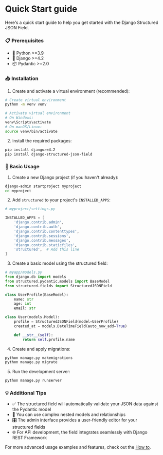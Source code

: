 
# Quick Start guide


Here's a quick start guide to help you get started with the Django Structured JSON Field.

### 📋 Prerequisites

- 🐍 Python >=3.9
- 🎯 Django >=4.2
- 📦 Pydantic >=2.0

### 📥 Installation

1. Create and activate a virtual environment (recommended):

```bash
# Create virtual environment
python -m venv venv

# Activate virtual environment
# On Windows:
venv\Scripts\activate
# On macOS/Linux:
source venv/bin/activate
```

2. Install the required packages:

```bash
pip install django>=4.2
pip install django-structured-json-field
```

### 🚀 Basic Usage

1. Create a new Django project (if you haven't already):

```bash
django-admin startproject myproject
cd myproject
```

2. Add `structured` to your project's `INSTALLED_APPS`:

```python
# myproject/settings.py

INSTALLED_APPS = [
    'django.contrib.admin',
    'django.contrib.auth',
    'django.contrib.contenttypes',
    'django.contrib.sessions',
    'django.contrib.messages',
    'django.contrib.staticfiles',
    'structured',  # Add this line
]
```

3. Create a basic model using the structured field:

```python
# myapp/models.py
from django.db import models
from structured.pydantic.models import BaseModel
from structured.fields import StructuredJSONField

class UserProfile(BaseModel):
    name: str
    age: int
    email: str

class User(models.Model):
    profile = StructuredJSONField(model=UserProfile)
    created_at = models.DateTimeField(auto_now_add=True)

    def __str__(self):
        return self.profile.name
```

4. Create and apply migrations:

```bash
python manage.py makemigrations
python manage.py migrate
```

5. Run the development server:

```bash
python manage.py runserver
```

### 💡 Additional Tips

- ✅ The structured field will automatically validate your JSON data against the Pydantic model
- 🔄 You can use complex nested models and relationships
- 🎛️ The admin interface provides a user-friendly editor for your structured fields
- 🌐 For API development, the field integrates seamlessly with Django REST Framework

For more advanced usage examples and features, check out the [How to](../How%20to/README.md).